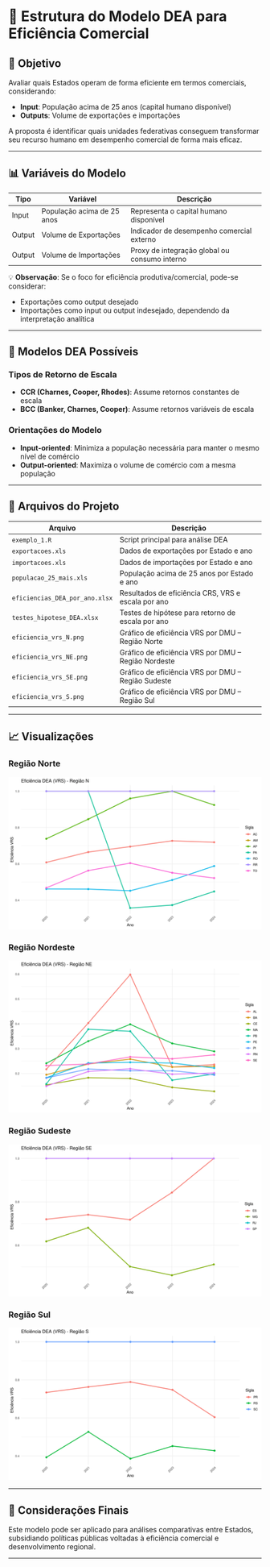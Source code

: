 # 🧮 Estrutura do Modelo DEA para Eficiência Comercial

## 🎯 Objetivo

Avaliar quais Estados operam de forma eficiente em termos comerciais, considerando:

- **Input**: População acima de 25 anos (capital humano disponível)
- **Outputs**: Volume de exportações e importações

A proposta é identificar quais unidades federativas conseguem transformar seu recurso humano em desempenho comercial de forma mais eficaz.

---

## 📊 Variáveis do Modelo

| Tipo   | Variável                   | Descrição                                                  |
|--------|----------------------------|-------------------------------------------------------------|
| Input  | População acima de 25 anos | Representa o capital humano disponível                      |
| Output | Volume de Exportações      | Indicador de desempenho comercial externo                   |
| Output | Volume de Importações      | Proxy de integração global ou consumo interno               |

💡 **Observação**: Se o foco for eficiência produtiva/comercial, pode-se considerar:
- Exportações como output desejado
- Importações como input ou output indesejado, dependendo da interpretação analítica

---

## 🧠 Modelos DEA Possíveis

### Tipos de Retorno de Escala
- **CCR (Charnes, Cooper, Rhodes)**: Assume retornos constantes de escala
- **BCC (Banker, Charnes, Cooper)**: Assume retornos variáveis de escala

### Orientações do Modelo
- **Input-oriented**: Minimiza a população necessária para manter o mesmo nível de comércio
- **Output-oriented**: Maximiza o volume de comércio com a mesma população

---

## 📁 Arquivos do Projeto

| Arquivo                        | Descrição                                                  |
|-------------------------------|-------------------------------------------------------------|
| `exemplo_1.R`                 | Script principal para análise DEA                          |
| `exportacoes.xls`             | Dados de exportações por Estado e ano                      |
| `importacoes.xls`             | Dados de importações por Estado e ano                      |
| `populacao_25_mais.xls`       | População acima de 25 anos por Estado e ano                |
| `eficiencias_DEA_por_ano.xlsx`| Resultados de eficiência CRS, VRS e escala por ano         |
| `testes_hipotese_DEA.xlsx`    | Testes de hipótese para retorno de escala por ano          |
| `eficiencia_vrs_N.png`        | Gráfico de eficiência VRS por DMU – Região Norte           |
| `eficiencia_vrs_NE.png`       | Gráfico de eficiência VRS por DMU – Região Nordeste        |
| `eficiencia_vrs_SE.png`       | Gráfico de eficiência VRS por DMU – Região Sudeste         |
| `eficiencia_vrs_S.png`        | Gráfico de eficiência VRS por DMU – Região Sul             |

---

## 📈 Visualizações

### Região Norte
![Eficiência VRS Norte](eficiencia_vrs_N.png)

### Região Nordeste
![Eficiência VRS Nordeste](eficiencia_vrs_NE.png)

### Região Sudeste
![Eficiência VRS Sudeste](eficiencia_vrs_SE.png)

### Região Sul
![Eficiência VRS Sul](eficiencia_vrs_S.png)

---

## 📌 Considerações Finais

Este modelo pode ser aplicado para análises comparativas entre Estados, subsidiando políticas públicas voltadas à eficiência comercial e desenvolvimento regional.

---

